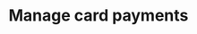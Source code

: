 ---
title: 'Manage card payments'
breadcrumb_title: "Manage card payments"
layout: 'faqplugins'
meta_title: 'Manage card payments - MultiSafepay Docs'
url: '/payment-methods/credit-debit-cards/manage/'
short_description: 'Manage your credit card payments.'
weight: 5
aliases: 
    - /credit-cards-user-guide/
---